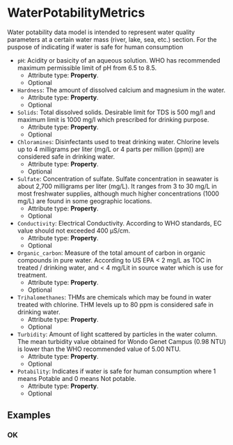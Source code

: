 # WaterPotabilityMetrics

Water potability data model is intended to represent water quality parameters at a certain water mass (river,  lake, sea, etc.) section. For the puspose of indicating if water is safe for human consumption
-  `pH`: Acidity or basicity of an aqueous solution. WHO has recommended maximum permissible limit of pH from 6.5 to 8.5.
   -  Attribute type: **Property**.
   -  Optional
-  `Hardness`: The amount of dissolved calcium and magnesium in the water.
   -  Attribute type: **Property**.
   -  Optional
-  `Solids`: Total dissolved solids. Desirable limit for TDS is 500 mg/l and maximum limit is 1000 mg/l which prescribed for drinking purpose.
   -  Attribute type: **Property**.
   -  Optional
-  `Chloramines`: Disinfectants used to treat drinking water. Chlorine levels up to 4 milligrams per liter (mg/L or 4 parts per million (ppm)) are considered safe in drinking water.
   -  Attribute type: **Property**.
   -  Optional
-  `Sulfate`: Concentration of sulfate. Sulfate concentration in seawater is about 2,700 milligrams per liter (mg/L). It ranges from 3 to 30 mg/L in most freshwater supplies, although much higher concentrations (1000 mg/L) are found in some geographic locations.
   -  Attribute type: **Property**.
   -  Optional
-  `Conductivity`: Electrical Conductivity. According to WHO standards, EC value should not exceeded 400 μS/cm.
   -  Attribute type: **Property**.
   -  Optional
-  `Organic_carbon`: Measure of the total amount of carbon in organic compounds in pure water. According to US EPA < 2 mg/L as TOC in treated / drinking water, and < 4 mg/Lit in source water which is use for treatment.
   -  Attribute type: **Property**.
   -  Optional
-  `Trihalomethanes`: THMs are chemicals which may be found in water treated with chlorine. THM levels up to 80 ppm is considered safe in drinking water.
   -  Attribute type: **Property**.
   -  Optional
-  `Turbidity`: Amount of light scattered by particles in the water column. The mean turbidity value obtained for Wondo Genet Campus (0.98 NTU) is lower than the WHO recommended value of 5.00 NTU.
   -  Attribute type: **Property**.
   -  Optional
-  `Potability`: Indicates if water is safe for human consumption where 1 means Potable and 0 means Not potable.
   -  Attribute type: **Property**.
   -  Optional



## Examples

### OK

